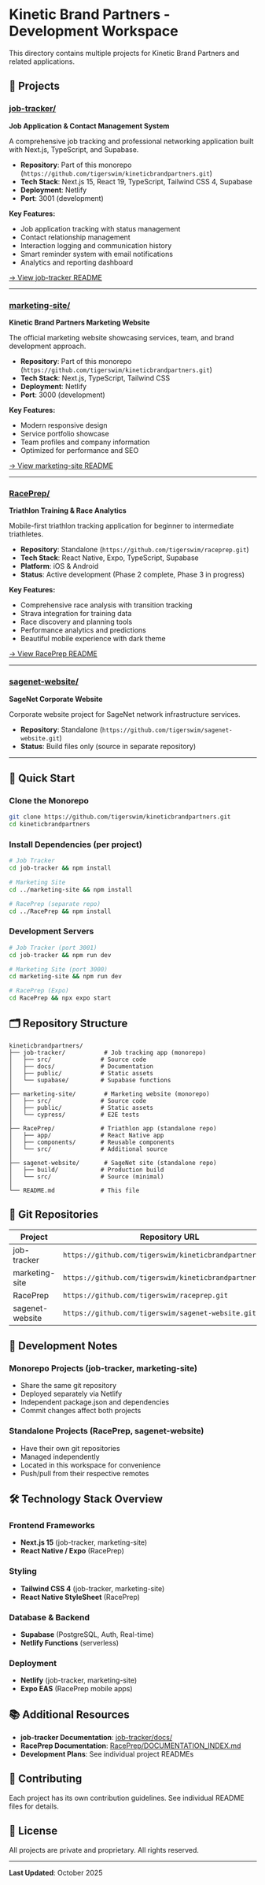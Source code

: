 # Kinetic Brand Partners - Development Workspace

This directory contains multiple projects for Kinetic Brand Partners and related applications.

## 📁 Projects

### [job-tracker/](job-tracker/)
**Job Application & Contact Management System**

A comprehensive job tracking and professional networking application built with Next.js, TypeScript, and Supabase.

- **Repository**: Part of this monorepo (`https://github.com/tigerswim/kineticbrandpartners.git`)
- **Tech Stack**: Next.js 15, React 19, TypeScript, Tailwind CSS 4, Supabase
- **Deployment**: Netlify
- **Port**: 3001 (development)

**Key Features:**
- Job application tracking with status management
- Contact relationship management
- Interaction logging and communication history
- Smart reminder system with email notifications
- Analytics and reporting dashboard

[→ View job-tracker README](job-tracker/README.md)

---

### [marketing-site/](marketing-site/)
**Kinetic Brand Partners Marketing Website**

The official marketing website showcasing services, team, and brand development approach.

- **Repository**: Part of this monorepo (`https://github.com/tigerswim/kineticbrandpartners.git`)
- **Tech Stack**: Next.js, TypeScript, Tailwind CSS
- **Deployment**: Netlify
- **Port**: 3000 (development)

**Key Features:**
- Modern responsive design
- Service portfolio showcase
- Team profiles and company information
- Optimized for performance and SEO

[→ View marketing-site README](marketing-site/README.md)

---

### [RacePrep/](RacePrep/)
**Triathlon Training & Race Analytics**

Mobile-first triathlon tracking application for beginner to intermediate triathletes.

- **Repository**: Standalone (`https://github.com/tigerswim/raceprep.git`)
- **Tech Stack**: React Native, Expo, TypeScript, Supabase
- **Platform**: iOS & Android
- **Status**: Active development (Phase 2 complete, Phase 3 in progress)

**Key Features:**
- Comprehensive race analysis with transition tracking
- Strava integration for training data
- Race discovery and planning tools
- Performance analytics and predictions
- Beautiful mobile experience with dark theme

[→ View RacePrep README](RacePrep/README.md)

---

### [sagenet-website/](sagenet-website/)
**SageNet Corporate Website**

Corporate website project for SageNet network infrastructure services.

- **Repository**: Standalone (`https://github.com/tigerswim/sagenet-website.git`)
- **Status**: Build files only (source in separate repository)

---

## 🚀 Quick Start

### Clone the Monorepo
```bash
git clone https://github.com/tigerswim/kineticbrandpartners.git
cd kineticbrandpartners
```

### Install Dependencies (per project)
```bash
# Job Tracker
cd job-tracker && npm install

# Marketing Site
cd ../marketing-site && npm install

# RacePrep (separate repo)
cd ../RacePrep && npm install
```

### Development Servers
```bash
# Job Tracker (port 3001)
cd job-tracker && npm run dev

# Marketing Site (port 3000)
cd marketing-site && npm run dev

# RacePrep (Expo)
cd RacePrep && npx expo start
```

## 🗂️ Repository Structure

```
kineticbrandpartners/
├── job-tracker/           # Job tracking app (monorepo)
│   ├── src/              # Source code
│   ├── docs/             # Documentation
│   ├── public/           # Static assets
│   └── supabase/         # Supabase functions
│
├── marketing-site/        # Marketing website (monorepo)
│   ├── src/              # Source code
│   ├── public/           # Static assets
│   └── cypress/          # E2E tests
│
├── RacePrep/             # Triathlon app (standalone repo)
│   ├── app/              # React Native app
│   ├── components/       # Reusable components
│   └── src/              # Additional source
│
├── sagenet-website/       # SageNet site (standalone repo)
│   ├── build/            # Production build
│   └── src/              # Source (minimal)
│
└── README.md             # This file
```

## 🔗 Git Repositories

| Project | Repository URL | Type |
|---------|---------------|------|
| job-tracker | `https://github.com/tigerswim/kineticbrandpartners.git` | Monorepo |
| marketing-site | `https://github.com/tigerswim/kineticbrandpartners.git` | Monorepo |
| RacePrep | `https://github.com/tigerswim/raceprep.git` | Standalone |
| sagenet-website | `https://github.com/tigerswim/sagenet-website.git` | Standalone |

## 📝 Development Notes

### Monorepo Projects (job-tracker, marketing-site)
- Share the same git repository
- Deployed separately via Netlify
- Independent package.json and dependencies
- Commit changes affect both projects

### Standalone Projects (RacePrep, sagenet-website)
- Have their own git repositories
- Managed independently
- Located in this workspace for convenience
- Push/pull from their respective remotes

## 🛠️ Technology Stack Overview

### Frontend Frameworks
- **Next.js 15** (job-tracker, marketing-site)
- **React Native / Expo** (RacePrep)

### Styling
- **Tailwind CSS 4** (job-tracker, marketing-site)
- **React Native StyleSheet** (RacePrep)

### Database & Backend
- **Supabase** (PostgreSQL, Auth, Real-time)
- **Netlify Functions** (serverless)

### Deployment
- **Netlify** (job-tracker, marketing-site)
- **Expo EAS** (RacePrep mobile apps)

## 📚 Additional Resources

- **job-tracker Documentation**: [job-tracker/docs/](job-tracker/docs/)
- **RacePrep Documentation**: [RacePrep/DOCUMENTATION_INDEX.md](RacePrep/DOCUMENTATION_INDEX.md)
- **Development Plans**: See individual project READMEs

## 🤝 Contributing

Each project has its own contribution guidelines. See individual README files for details.

## 📄 License

All projects are private and proprietary. All rights reserved.

---

**Last Updated**: October 2025
